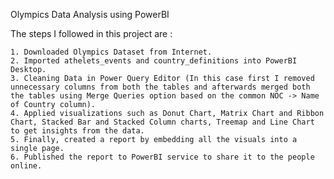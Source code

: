 Olympics Data Analysis using PowerBI

  The steps I followed in this project are :
  
    1. Downloaded Olympics Dataset from Internet.
    2. Imported athelets_events and country_definitions into PowerBI Desktop.
    3. Cleaning Data in Power Query Editor (In this case first I removed unnecessary columns from both the tables and afterwards merged both the tables using Merge Queries option based on the common NOC -> Name of Country column).
    4. Applied visualizations such as Donut Chart, Matrix Chart and Ribbon Chart, Stacked Bar and Stacked Column charts, Treemap and Line Chart to get insights from the data.
    5. Finally, created a report by embedding all the visuals into a single page.
    6. Published the report to PowerBI service to share it to the people online.
